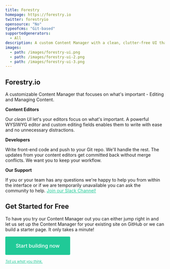 ```yaml
---
title: Forestry
homepage: https://forestry.io
twitter: forestryio
opensource: "No"
typeofcms: "Git-based"
supportedgenerators:
  - All
description: A custom Content Manager with a clean, clutter-free UI that commits automatically to your repo.
images:
  - path: /images/forestry-ui.png
  - path: /images/forestry-ui-2.png
  - path: /images/forestry-ui-3.png
---
```

## Forestry.io

A customizable Content Manager that focuses on what's important - Editing and Managing Content.

**Content Editors**

Our *clean UI* let's your editors focus on what's important. A powerful WYSIWYG editor and custom editing fields enables them to write with ease and no unnecessary distractions.

**Developers**

Write front-end code and push to your Git repo. We'll handle the rest. The updates from your content editors get committed back without merge conflicts. We want you to keep your workflow.

**Our Support**

If you or your team has any questions we're happy to help you from within the interface or if we are temporarily unavailable you can ask the community to help. <a href="http://bit.ly/2oZBstD" style="color: #20c997;">Join our Slack Channel!</a>

## Get Started for Free

To have you try our Content Manager out you can either jump right in and let us set up the Content Manager for your existing site on GitHub or we can build a starter page. It only takes a minute!

<a href="http://bit.ly/2DbXpL4" class="button primary big" style="padding: 1.25rem 2rem; background-color: #20c997; color: #fff; text-decoration: none;     border: 1px solid transparent; border-radius: 0.15em; cursor: pointer; display: inline-block; font-size: 16px; font-weight: 500; line-height: 1em;">Start building now</a>

<a href="mailto:support@forestry.io" style="font-size: 0.8em; color: #20c997;">*Tell us what you think.*</a>


